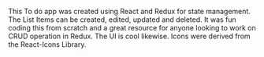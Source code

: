 This To do app was created using React and Redux for state management. The List Items can be created, edited, updated and deleted. It was fun coding this from scratch and a great resource for anyone looking to work on CRUD operation in Redux. The UI is cool likewise. Icons were derived from the React-Icons Library.
